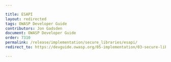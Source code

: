 ```yaml
---

title: ESAPI
layout: redirected
tags: OWASP Developer Guide
contributors: Jon Gadsden
document: OWASP Developer Guide
order: 7310
permalink: /release/implementation/secure_libraries/esapi/
redirect_to: https://devguide.owasp.org/05-implementation/03-secure-libraries/01-esapi/

---
```

